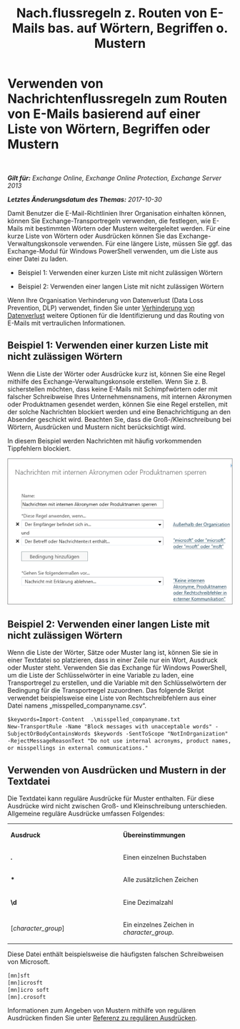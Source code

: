 ﻿---
title: 'Nach.flussregeln z. Routen von E-Mails bas. auf Wörtern, Begriffen o. Mustern'
TOCTitle: Verwenden von Nachrichtenflussregeln zum Routen von E-Mails basierend auf einer Liste von Wörtern, Begriffen oder Mustern
ms:assetid: 4c5bee1b-58b5-4152-baef-86fa103050ae
ms:mtpsurl: https://technet.microsoft.com/de-de/library/Dn951131(v=EXCHG.150)
ms:contentKeyID: 65218636
ms.date: 04/24/2018
mtps_version: v=EXCHG.150
ms.translationtype: HT
---

# Verwenden von Nachrichtenflussregeln zum Routen von E-Mails basierend auf einer Liste von Wörtern, Begriffen oder Mustern

 

_**Gilt für:** Exchange Online, Exchange Online Protection, Exchange Server 2013_

_**Letztes Änderungsdatum des Themas:** 2017-10-30_

Damit Benutzer die E-Mail-Richtlinien Ihrer Organisation einhalten können, können Sie Exchange-Transportregeln verwenden, die festlegen, wie E-Mails mit bestimmten Wörtern oder Mustern weitergeleitet werden. Für eine kurze Liste von Wörtern oder Ausdrücken können Sie das Exchange-Verwaltungskonsole verwenden. Für eine längere Liste, müssen Sie ggf. das Exchange-Modul für Windows PowerShell verwenden, um die Liste aus einer Datei zu laden.

  - Beispiel 1: Verwenden einer kurzen Liste mit nicht zulässigen Wörtern

  - Beispiel 2: Verwenden einer langen Liste mit nicht zulässigen Wörtern

Wenn Ihre Organisation Verhinderung von Datenverlust (Data Loss Prevention, DLP) verwendet, finden Sie unter [Verhinderung von Datenverlust](technical-overview-of-dlp-data-loss-prevention-in-exchange.md) weitere Optionen für die Identifizierung und das Routing von E-Mails mit vertraulichen Informationen.

## Beispiel 1: Verwenden einer kurzen Liste mit nicht zulässigen Wörtern

Wenn die Liste der Wörter oder Ausdrücke kurz ist, können Sie eine Regel mithilfe des Exchange-Verwaltungskonsole erstellen. Wenn Sie z. B. sicherstellen möchten, dass keine E-Mails mit Schimpfwörtern oder mit falscher Schreibweise Ihres Unternehmensnamens, mit internen Akronymen oder Produktnamen gesendet werden, können Sie eine Regel erstellen, mit der solche Nachrichten blockiert werden und eine Benachrichtigung an den Absender geschickt wird. Beachten Sie, dass die Groß-/Kleinschreibung bei Wörtern, Ausdrücken und Mustern nicht berücksichtigt wird.

In diesem Beispiel werden Nachrichten mit häufig vorkommenden Tippfehlern blockiert.

![Regel, die das Blockieren einer Nachricht basierend auf Textmustern anzeigt.](images/Dn951131.a8489cbb-be59-4890-ae30-1431703eeb88(EXCHG.150).png "Regel, die das Blockieren einer Nachricht basierend auf Textmustern anzeigt.")

## Beispiel 2: Verwenden einer langen Liste mit nicht zulässigen Wörtern

Wenn die Liste der Wörter, Sätze oder Muster lang ist, können Sie sie in einer Textdatei so platzieren, dass in einer Zeile nur ein Wort, Ausdruck oder Muster steht. Verwenden Sie das Exchange für Windows PowerShell, um die Liste der Schlüsselwörter in eine Variable zu laden, eine Transportregel zu erstellen, und die Variable mit den Schlüsselwörtern der Bedingung für die Transportregel zuzuordnen. Das folgende Skript verwendet beispielsweise eine Liste von Rechtschreibfehlern aus einer Datei namens „misspelled\_companyname.csv“.

    $keywords=Import-Content  .\misspelled_companyname.txt
    New-TransportRule -Name "Block messages with unacceptable words" -SubjectOrBodyContainsWords $keywords -SentToScope "NotInOrganization" -RejectMessageReasonText "Do not use internal acronyms, product names, or misspellings in external communications."

## Verwenden von Ausdrücken und Mustern in der Textdatei

Die Textdatei kann reguläre Ausdrücke für Muster enthalten. Für diese Ausdrücke wird nicht zwischen Groß- und Kleinschreibung unterschieden. Allgemeine reguläre Ausdrücke umfassen Folgendes:


<table>
<colgroup>
<col style="width: 50%" />
<col style="width: 50%" />
</colgroup>
<tbody>
<tr class="odd">
<td><p><strong>Ausdruck</strong></p></td>
<td><p><strong>Übereinstimmungen</strong></p></td>
</tr>
<tr class="even">
<td><p><strong>.</strong></p></td>
<td><p>Einen einzelnen Buchstaben</p></td>
</tr>
<tr class="odd">
<td><p><strong>*</strong></p></td>
<td><p>Alle zusätzlichen Zeichen</p></td>
</tr>
<tr class="even">
<td><p><strong>\d</strong></p></td>
<td><p>Eine Dezimalzahl</p></td>
</tr>
<tr class="odd">
<td><p>[<em>character_group</em>]</p></td>
<td><p>Ein einzelnes Zeichen in <em>character_group</em>.</p></td>
</tr>
</tbody>
</table>


Diese Datei enthält beispielsweise die häufigsten falschen Schreibweisen von Microsoft.

    [mn]sft
    [mn]icrosft
    [mn]icro soft
    [mn].crosoft

Informationen zum Angeben von Mustern mithilfe von regulären Ausdrücken finden Sie unter [Referenz zu regulären Ausdrücken](https://go.microsoft.com/fwlink/p/?linkid=532394).


